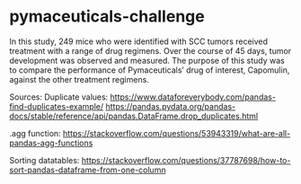 # pymaceuticals-challenge
In this study, 249 mice who were identified with SCC tumors received treatment with a range of drug regimens. Over the course of 45 days, tumor development was observed and measured. The purpose of this study was to compare the performance of Pymaceuticals’ drug of interest, Capomulin, against the other treatment regimens.

Sources:
Duplicate values: https://www.dataforeverybody.com/pandas-find-duplicates-example/
https://pandas.pydata.org/pandas-docs/stable/reference/api/pandas.DataFrame.drop_duplicates.html

.agg function: https://stackoverflow.com/questions/53943319/what-are-all-pandas-agg-functions

Sorting datatables:  https://stackoverflow.com/questions/37787698/how-to-sort-pandas-dataframe-from-one-column

